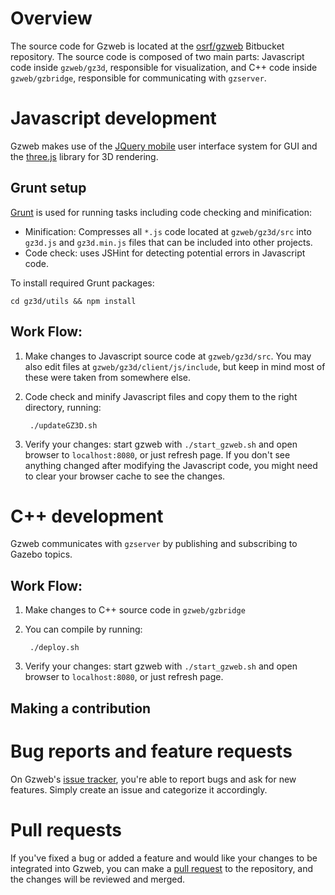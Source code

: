 # Overview

The source code for Gzweb is located at the [osrf/gzweb](https://bitbucket.org/osrf/gzweb) Bitbucket repository. The source code is composed of two main parts: Javascript code inside `gzweb/gz3d`, responsible for visualization, and C++ code inside `gzweb/gzbridge`, responsible for communicating with `gzserver`. 

# Javascript development

Gzweb makes use of the [JQuery mobile](http://jquerymobile.com/) user interface system for GUI and the [three.js](http://threejs.org/) library for 3D rendering.

## Grunt setup

[Grunt](http://gruntjs.com/) is used for running tasks including code checking and minification:

* Minification: Compresses all `*.js` code located at  `gzweb/gz3d/src` into `gz3d.js` and `gz3d.min.js` files that can be included into other projects.
* Code check: uses JSHint for detecting potential errors in Javascript code.

To install required Grunt packages:

    cd gz3d/utils && npm install

## Work Flow:

1. Make changes to Javascript source code at `gzweb/gz3d/src`. You may also edit files at `gzweb/gz3d/client/js/include`, but keep in mind most of these were taken from somewhere else.

1. Code check and minify Javascript files and copy them to the right directory, running:

        ./updateGZ3D.sh

1. Verify your changes: start gzweb with `./start_gzweb.sh` and open browser to `localhost:8080`, or just refresh page. If you don't see anything changed after modifying the Javascript code, you might need to clear your browser cache to see the changes.

# C++ development

Gzweb communicates with `gzserver` by publishing and subscribing to Gazebo topics.

## Work Flow:

1. Make changes to C++ source code in `gzweb/gzbridge`

1. You can compile by running:

        ./deploy.sh

1. Verify your changes: start gzweb with `./start_gzweb.sh` and open browser to `localhost:8080`, or just refresh page.

## Making a contribution

# Bug reports and feature requests

On Gzweb's [issue tracker](https://bitbucket.org/osrf/gzweb/issues?status=new&status=open), you're able to report bugs and ask for new features. Simply create an issue and categorize it accordingly.

# Pull requests

If you've fixed a bug or added a feature and would like your changes to be integrated into Gzweb, you can make a [pull request](https://bitbucket.org/osrf/gzweb/pull-requests)  to the repository, and the changes will be reviewed and merged.
